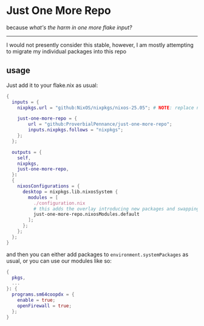 # Just One More Repo

because _what's the harm in one more flake input?_

---

I would not presently consider this stable, however, I am mostly attempting to migrate my individual packages into this repo

## usage

Just add it to your flake.nix as usual:

```nix
{
  inputs = {
    nixpkgs.url = "github:NixOS/nixpkgs/nixos-25.05"; # NOTE: replace nixos-25.05 with the desired version, such as nixos-unstable

    just-one-more-repo = {
        url = "github:ProverbialPennance/just-one-more-repo";
        inputs.nixpkgs.follows = "nixpkgs";
    };
  };

  outputs = {
    self,
    nixpkgs,
    just-one-more-repo,
  }:
  {
    nixosConfigurations = {
      desktop = nixpkgs.lib.nixosSystem {
        modules = [
          ./configuration.nix
          # this adds the overlay introducing new packages and swapping ones such as sm64coopdx
          just-one-more-repo.nixosModules.default
        ];
      };
    };
  };
}
```

and then you can either add packages to `environment.systemPackages` as usual, or you can use our modules like so:

```nix
{
  pkgs,
  ...
}: {
  programs.sm64coopdx = {
    enable = true;
    openFirewall = true;
  };
}
```
